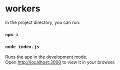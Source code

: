 # workers

In the project directory, you can run:
### `npm i`
### `node index.js`

Runs the app in the development mode.\
Open [http://localhost:3000](http://localhost:3000) to view it in your browser.

